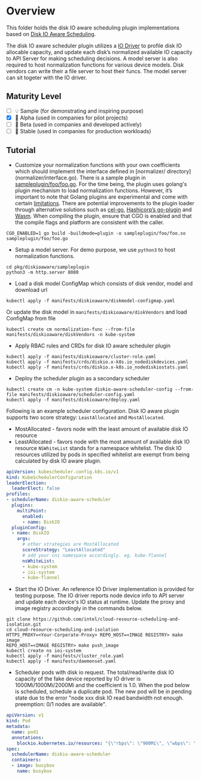 # Overview

This folder holds the disk IO aware scheduling plugin implementations based on [Disk IO Aware Scheduling](https://github.com/kubernetes-sigs/scheduler-plugins/blob/master/kep/624-disk-io-aware-scheduling/README.md). 

The disk IO aware scheduler plugin utilizes a [IO Driver](https://github.com/intel/cloud-resource-scheduling-and-isolation) to profile disk IO allocable capacity, and update each disk’s normalized available IO capacity to API Server for making scheduling decisions. A model server is also required to host normalization functions for various device models. Disk vendors can write their a file server to host their funcs. The model server can sit togeter with the IO driver.

## Maturity Level

<!-- Check one of the values: Sample, Alpha, Beta, GA -->

- [ ] 💡 Sample (for demonstrating and inspiring purpose)
- [x] 👶 Alpha (used in companies for pilot projects)
- [ ] 👦 Beta (used in companies and developed actively)
- [ ] 👨 Stable (used in companies for production workloads)

## Tutorial

- Customize your normalization functions with your own coefficients which should implement the interface defined in [normalizer/ directory] (normalizer/interface.go). There is a sample plugin in [sampleplugin/foo/foo.go](sampleplugin/foo/foo.go). For the time being, the plugin uses golang's plugin mechanism to load normalization functions. However, it’s important to note that Golang plugins are experimental and come with certain [limitations](https://pkg.go.dev/plugin). There are potential improvements to the plugin loader through alternative solutions such as [cel-go](https://github.com/google/cel-go), [Hashicorp’s go-plugin](https://github.com/hashicorp/go-plugin) and [Wasm](https://webassembly.org/). When compiling the plugin, ensure that CGO is enabled and that the compile flags and platform are consistent with the caller.
``` shell
CGO_ENABLED=1 go build -buildmode=plugin -o sampleplugin/foo/foo.so sampleplugin/foo/foo.go
``` 
- Setup a model server. For demo purpose, we use `python3` to host normalization functions. 
``` shell
cd pkg/diskioaware/sampleplugin
python3 -m http.server 8080
``` 
- Load a disk model ConfigMap which consists of disk vendor, model and download url
``` shell
kubectl apply -f manifests/diskioaware/diskmodel-configmap.yaml
```
Or update the disk model in `manifests/diskioaware/diskVendors` and load ConfigMap from file
``` shell
kubectl create cm normalization-func --from-file manifests/diskioaware/diskVendors -n kube-system
```
- Apply RBAC rules and CRDs for disk IO aware scheduler plugin
``` shell
kubectl apply -f manifests/diskioaware/cluster-role.yaml
kubectl apply -f manifests/crds/diskio.x-k8s.io_nodediskdevices.yaml
kubectl apply -f manifests/crds/diskio.x-k8s.io_nodediskiostats.yaml
```
- Deploy the scheduler plugin as a secondary scheduler 
``` shell
kubectl create cm -n kube-system diskio-aware-scheduler-config --from-file manifests/diskioaware/scheduler-config.yaml 
kubectl apply -f manifests/diskioaware/deploy.yaml
```
Following is an example scheduler configuration. Disk IO aware plugin supports two score strategy: `LeastAllocated` and `MostAllocated`.     
* MostAllocated - favors node with the least amount of available disk IO resource
* LeastAllocated - favors node with the most amount of available disk IO resource
`NSWhiteList` stands for a namespace whitelist. The disk IO resources utilized by pods in specified whitelist are exempt from being calculated by disk IO aware plugin.
``` yaml
apiVersion: kubescheduler.config.k8s.io/v1
kind: KubeSchedulerConfiguration
leaderElection:
  leaderElect: false
profiles:
- schedulerName: diskio-aware-scheduler
  plugins:
    multiPoint:
      enabled:
      - name: DiskIO
  pluginConfig:
  - name: DiskIO
    args:
      # other strategies are MostAllocated
      scoreStrategy: "LeastAllocated"
      # add your cni namespace accordingly. eg. kube-flannel
      nsWhiteList: 
      - kube-system
      - ioi-system
      - kube-flannel
```
- Start the IO Driver. An reference IO Driver implementation is provided for testing purpose. The IO driver reports node device info to API server and update each device's IO status at runtime. Update the proxy and image registry accordingly in the commands below.
``` shell
git clone https://github.com/intel/cloud-resource-scheduling-and-isolation.git
cd cloud-resource-scheduling-and-isolation
HTTPS_PROXY=<Your-Corperate-Proxy> REPO_HOST=<IMAGE REGISTRY> make image 
REPO_HOST=<IMAGE REGISTRY> make push_image
kubectl create ns ioi-system
kubectl apply -f manifests/cluster_role.yaml
kubectl apply -f manifests/daemonset.yaml
```
- Scheduler pods with disk io request. The total/read/write disk IO capacity of the fake device reported by IO driver is 1000Mi/1000Mi/2000Mi and the coefficient is 1.0. When the pod below is scheduled, schedule a duplicate pod. The new pod will be in pending state due to the error "node xxx disk IO read bandwidth not enough. preemption: 0/1 nodes are available".  
``` yaml
apiVersion: v1
kind: Pod
metadata:
  name: pod1
  annotations:
    blockio.kubernetes.io/resources: "{\"rbps\": \"900Mi\", \"wbps\": \"900Mi\", \"blocksize\": \"4k\"}"
spec:
  schedulerName: diskio-aware-scheduler
  containers:
  - image: busybox
    name: busybox
```





